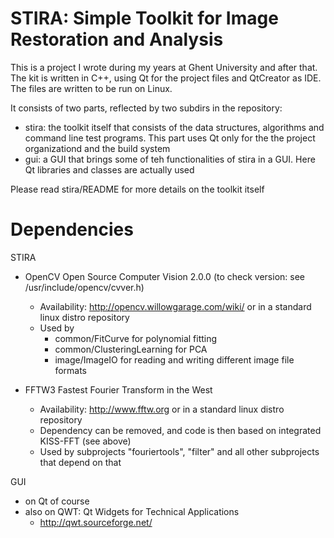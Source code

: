 # STIRA: Simple Toolkit for Image Restoration and Analysis

This is a project I wrote during my years at Ghent University and after that. The kit is written in C++, 
using Qt for the project files and QtCreator as IDE. The files are written to be run on Linux.

It consists of two parts, reflected by two subdirs in the repository:
- stira: the toolkit itself that consists of the data structures, algorithms and command line test programs. 
         This part uses Qt only for the the project organizationd and the build system
- gui:   a GUI that brings some of teh functionalities of stira in a GUI. Here Qt libraries and classes are 
         actually used 
  
Please read stira/README for more details on the toolkit itself

Dependencies
============
STIRA
 * OpenCV Open Source Computer Vision 2.0.0 (to check version: see /usr/include/opencv/cvver.h)
    - Availability: http://opencv.willowgarage.com/wiki/ or in a standard linux distro repository
    - Used by 
       - common/FitCurve for polynomial fitting
       - common/ClusteringLearning for PCA
       - image/ImageIO for reading and writing different image file formats

 * FFTW3 Fastest Fourier Transform in the West 
    - Availability: http://www.fftw.org or in a standard linux distro repository
    - Dependency can be removed, and code is then based on integrated KISS-FFT (see above)
    - Used by subprojects "fouriertools", "filter" and all other subprojects that depend on that

GUI
 * on Qt of course
 * also on QWT: Qt Widgets for Technical Applications
    - http://qwt.sourceforge.net/
